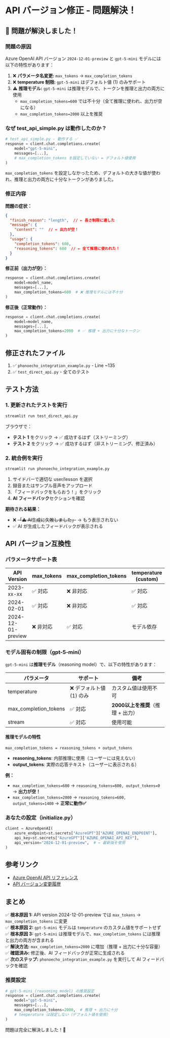 # API バージョン修正 - 問題解決！

## 🎉 問題が解決しました！

### 問題の原因

Azure OpenAI API バージョン `2024-12-01-preview` と `gpt-5-mini` モデルには以下の特性があります：

1. ❌ **パラメータ名変更:** `max_tokens` → `max_completion_tokens`
2. ❌ **temperature 制限:** `gpt-5-mini` はデフォルト値 (1) のみサポート
3. ⚠️ **推理モデル:** `gpt-5-mini` は推理モデルで、トークンを推理と出力の両方に使用
   - `max_completion_tokens=600` では不十分（全て推理に使われ、出力が空になる）
   - `max_completion_tokens=2000` 以上を推奨

### なぜ test_api_simple.py は動作したのか？

```python
# test_api_simple.py - 動作する ✅
response = client.chat.completions.create(
    model="gpt-5-mini",
    messages=[...],
    # max_completion_tokens を設定していない = デフォルト値使用
)
```

`max_completion_tokens` を設定しなかったため、デフォルトの大きな値が使われ、推理と出力の両方に十分なトークンがありました。

### 修正内容

**問題の症状：**
```json
{
  "finish_reason": "length",  // ← 長さ制限に達した
  "message": {
    "content": ""  // ← 出力が空！
  },
  "usage": {
    "completion_tokens": 600,
    "reasoning_tokens": 600  // ← 全て推理に使われた！
  }
}
```

**修正前（出力が空）：**
```python
response = client.chat.completions.create(
    model=model_name,
    messages=[...],
    max_completion_tokens=600  # ❌ 推理モデルには不十分
)
```

**修正後（正常動作）：**
```python
response = client.chat.completions.create(
    model=model_name,
    messages=[...],
    max_completion_tokens=2000  # ✅ 推理 + 出力に十分なトークン
)
```

## 修正されたファイル

1. ✅ `phonoecho_integration_example.py` - Line ~135
2. ✅ `test_direct_api.py` - 全てのテスト

## テスト方法

### 1. 更新されたテストを実行

```bash
streamlit run test_direct_api.py
```

ブラウザで：
- **テスト 1** をクリック → ✅ 成功するはず（ストリーミング）
- **テスト 2** をクリック → ✅ 成功するはず（非ストリーミング、修正済み）

### 2. 統合例を実行

```bash
streamlit run phonoecho_integration_example.py
```

1. サイドバーで適切な user/lesson を選択
2. 録音またはサンプル音声をアップロード
3. 「フィードバックをもらおう！」をクリック
4. **AI フィードバック**セクションを確認

**期待される結果：**
- ❌ ~~「⚠️ AI生成に失敗しました」~~ → もう表示されない
- ✅ AI が生成したフィードバックが表示される

## API バージョン互換性

### パラメータサポート表

| API Version | max_tokens | max_completion_tokens | temperature (custom) |
|------------|------------|---------------------|---------------------|
| 2023-xx-xx | ✅ 対応 | ❌ 非対応 | ✅ 対応 |
| 2024-02-01 | ✅ 対応 | ❌ 非対応 | ✅ 対応 |
| 2024-12-01-preview | ❌ 非対応 | ✅ 対応 | モデル依存 |

### モデル固有の制限（gpt-5-mini）

`gpt-5-mini` は**推理モデル**（reasoning model）で、以下の特性があります：

| パラメータ | サポート | 備考 |
|----------|---------|------|
| temperature | ❌ デフォルト値 (1) のみ | カスタム値は使用不可 |
| max_completion_tokens | ✅ 対応 | **2000以上を推奨**（推理 + 出力） |
| stream | ✅ 対応 | 使用可能 |

#### 推理モデルの特性

```
max_completion_tokens = reasoning_tokens + output_tokens
```

- **reasoning_tokens**: 内部推理に使用（ユーザーには見えない）
- **output_tokens**: 実際の応答テキスト（ユーザーに表示される）

**例：**
- `max_completion_tokens=600` → `reasoning_tokens=600, output_tokens=0` → **出力が空！**
- `max_completion_tokens=2000` → `reasoning_tokens=600, output_tokens=1400` → **正常に動作✅**

### あなたの設定（initialize.py）

```python
client = AzureOpenAI(
    azure_endpoint=st.secrets["AzureGPT"]["AZURE_OPENAI_ENDPOINT"],
    api_key=st.secrets["AzureGPT"]["AZURE_OPENAI_API_KEY"],
    api_version="2024-12-01-preview",  # ← 最新版を使用
)
```

## 参考リンク

- [Azure OpenAI API リファレンス](https://learn.microsoft.com/azure/ai-services/openai/reference)
- [API バージョン変更履歴](https://learn.microsoft.com/azure/ai-services/openai/api-version-deprecation)

## まとめ

✅ **根本原因 1:** API version 2024-12-01-preview では `max_tokens` → `max_completion_tokens` に変更  
✅ **根本原因 2:** `gpt-5-mini` モデルは `temperature` のカスタム値をサポートせず  
✅ **根本原因 3:** `gpt-5-mini` は推理モデルで、`max_completion_tokens` には推理と出力の両方が含まれる  
✅ **解決方法:** `max_completion_tokens=2000` に増加（推理 + 出力に十分な容量）  
✅ **確認済み:** 修正後、AI フィードバックが正常に生成される  
✅ **次のステップ:** `phonoecho_integration_example.py` を実行して AI フィードバックを確認

### 推奨設定

```python
# gpt-5-mini (reasoning model) の推奨設定
response = client.chat.completions.create(
    model="gpt-5-mini",
    messages=[...],
    max_completion_tokens=2000,  # 推理 + 出力に十分
    # temperature は設定しない（デフォルト値を使用）
)
```

問題は完全に解決しました！🎉
